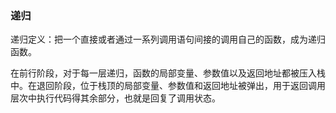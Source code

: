 ### 递归

递归定义：把一个直接或者通过一系列调用语句间接的调用自己的函数，成为递归函数。 

在前行阶段，对于每一层递归，函数的局部变量、参数值以及返回地址都被压入栈中。在退回阶段，位于栈顶的局部变量、参数值和返回地址被弹出，用于返回调用层次中执行代码得其余部分，也就是回复了调用状态。

